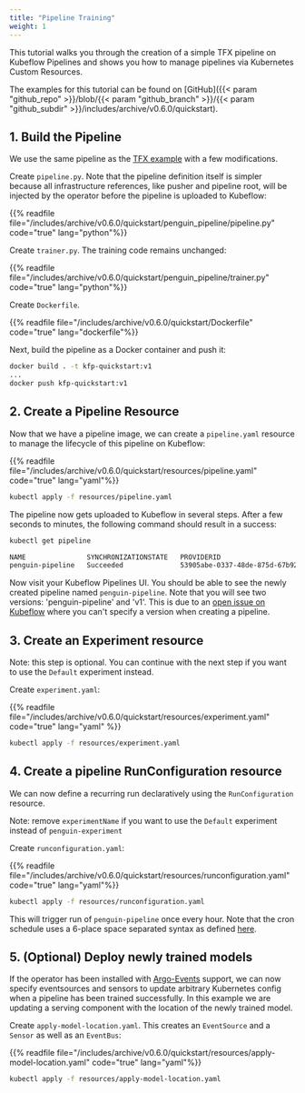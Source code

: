 ```yaml
---
title: "Pipeline Training"
weight: 1
---
```


This tutorial walks you through the creation of a simple TFX pipeline on Kubeflow Pipelines and shows you how to manage pipelines via Kubernetes Custom Resources.

The examples for this tutorial can be found on [GitHub]({{< param "github_repo" >}}/blob/{{< param "github_branch" >}}/{{< param "github_subdir" >}}/includes/archive/v0.6.0/quickstart).

## 1. Build the Pipeline

We use the same pipeline as the [TFX example](https://www.tensorflow.org/tfx/tutorials/tfx/penguin_simple) with a few modifications.

Create `pipeline.py`.
Note that the pipeline definition itself is simpler because all infrastructure references, like pusher and pipeline root, will be injected by the operator before the pipeline is uploaded to Kubeflow:

{{% readfile file="/includes/archive/v0.6.0/quickstart/penguin_pipeline/pipeline.py" code="true" lang="python"%}}

Create `trainer.py`.
The training code remains unchanged:

{{% readfile file="/includes/archive/v0.6.0/quickstart/penguin_pipeline/trainer.py" code="true" lang="python"%}}

Create `Dockerfile`.

{{% readfile file="/includes/archive/v0.6.0/quickstart/Dockerfile" code="true" lang="dockerfile"%}}

Next, build the pipeline as a Docker container and push it:

```bash
docker build . -t kfp-quickstart:v1
...
docker push kfp-quickstart:v1
```

## 2. Create a Pipeline Resource

Now that we have a pipeline image, we can create a `pipeline.yaml` resource to manage the lifecycle of this pipeline on Kubeflow:

{{% readfile file="/includes/archive/v0.6.0/quickstart/resources/pipeline.yaml" code="true" lang="yaml"%}}

```bash
kubectl apply -f resources/pipeline.yaml
```

The pipeline now gets uploaded to Kubeflow in several steps. After a few seconds to minutes, the following command should result in a success:

```bash
kubectl get pipeline

NAME               SYNCHRONIZATIONSTATE   PROVIDERID
penguin-pipeline   Succeeded              53905abe-0337-48de-875d-67b9285f3cf7
```

Now visit your Kubeflow Pipelines UI. You should be able to see the newly created pipeline named `penguin-pipeline`. Note that you will see two versions: 'penguin-pipeline' and 'v1'. This is due to an [open issue on Kubeflow](https://github.com/kubeflow/pipelines/issues/5881) where you can't specify a version when creating a pipeline.

## 3. Create an Experiment resource

Note: this step is optional. You can continue with the next step if you want to use the `Default` experiment instead.

Create `experiment.yaml`:

{{% readfile file="/includes/archive/v0.6.0/quickstart/resources/experiment.yaml" code="true" lang="yaml" %}}

```bash
kubectl apply -f resources/experiment.yaml
```

## 4. Create a pipeline RunConfiguration resource

We can now define a recurring run declaratively using the `RunConfiguration` resource.

Note: remove `experimentName` if you want to use the `Default` experiment instead of `penguin-experiment`

Create `runconfiguration.yaml`:

{{% readfile file="/includes/archive/v0.6.0/quickstart/resources/runconfiguration.yaml" code="true" lang="yaml"%}}

```bash
kubectl apply -f resources/runconfiguration.yaml
```

This will trigger run of `penguin-pipeline` once every hour. Note that the cron schedule uses a 6-place space separated syntax as defined [here](https://pkg.go.dev/github.com/robfig/cron#hdr-CRON_Expression_Format).

## 5. (Optional) Deploy newly trained models

If the operator has been installed with [Argo-Events](https://argoproj.github.io/argo-events/) support, we can now specify eventsources and sensors to update arbitrary Kubernetes config when a pipeline has been trained successfully.
In this example we are updating a serving component with the location of the newly trained model. 

Create `apply-model-location.yaml`. This creates an `EventSource` and a `Sensor` as well as an `EventBus`:

{{% readfile file="/includes/archive/v0.6.0/quickstart/resources/apply-model-location.yaml" code="true" lang="yaml"%}}

```bash
kubectl apply -f resources/apply-model-location.yaml
```
